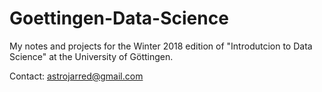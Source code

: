 # Goettingen-Data-Science

My notes and projects for the Winter 2018 edition of "Introdutcion to Data Science" at the University of Göttingen.

Contact: astrojarred@gmail.com